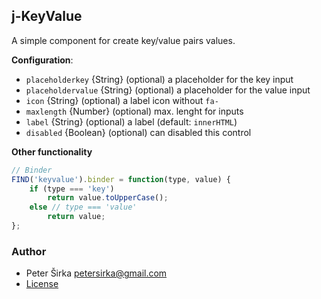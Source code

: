## j-KeyValue

A simple component for create key/value pairs values.

__Configuration__:

- `placeholderkey` {String} (optional) a placeholder for the key input
- `placeholdervalue` {String} (optional) a placeholder for the value input
- `icon` {String} (optional) a label icon without `fa-`
- `maxlength` {Number} (optional) max. lenght for inputs
- `label` {String} (optional) a label (default: `innerHTML`)
- `disabled` {Boolean} (optional) can disabled this control

__Other functionality__

```javascript
// Binder
FIND('keyvalue').binder = function(type, value) {
    if (type === 'key')
        return value.toUpperCase();
    else // type === 'value'
        return value;
};
```

### Author

- Peter Širka <petersirka@gmail.com>
- [License](https://www.totaljs.com/licenses/)